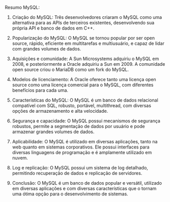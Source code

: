 Resumo MySQL:

1. Criação do MySQL: Três desenvolvedores criaram o MySQL como uma alternativa para as APIs de terceiros existentes, desenvolvendo sua própria API e banco de dados em C++.

2. Popularização do MySQL: O MySQL se tornou popular por ser open source, rápido, eficiente em multitarefas e multiusuário, e capaz de lidar com grandes volumes de dados.

3. Aquisições e comunidade: A Sun Microsystems adquiriu o MySQL em 2008, e posteriormente a Oracle adquiriu a Sun em 2009. A comunidade open source criou o MariaDB como um fork do MySQL.

4. Modelos de licenciamento: A Oracle oferece tanto uma licença open source como uma licença comercial para o MySQL, com diferentes benefícios para cada uma.

5. Características do MySQL: O MySQL é um banco de dados relacional compatível com SQL, robusto, portável, multithread, com diversas opções de armazenamento e alta velocidade.

6. Segurança e capacidade: O MySQL possui mecanismos de segurança robustos, permite a segmentação de dados por usuário e pode armazenar grandes volumes de dados.

7. Aplicabilidade: O MySQL é utilizado em diversas aplicações, tanto na web quanto em sistemas corporativos. Ele possui interfaces para diversas linguagens de programação e é amplamente utilizado em nuvem.

8. Log e replicação: O MySQL possui um sistema de log detalhado, permitindo recuperação de dados e replicação de servidores.

9. Conclusão: O MySQL é um banco de dados popular e versátil, utilizado em diversas aplicações e com diversas características que o tornam uma ótima opção para o desenvolvimento de sistemas.